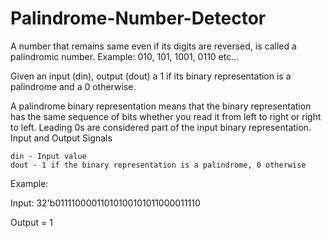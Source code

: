 # Palindrome-Number-Detector

A number that remains same even if its digits are reversed, is called a palindromic number. Example: 010, 101, 1001, 0110 etc...

Given an input (din), output (dout) a 1 if its binary representation is a palindrome and a 0 otherwise.

A palindrome binary representation means that the binary representation has the same sequence of bits whether you read it from left to right or right to left. Leading 0s are considered part of the input binary representation.
Input and Output Signals

    din - Input value
    dout - 1 if the binary representation is a palindrome, 0 otherwise


Example: 


Input: 32'b01111000011010100101011000011110

Output = 1
